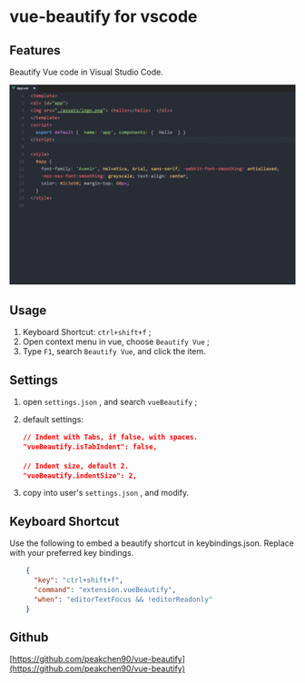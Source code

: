 # vue-beautify for vscode

## Features

Beautify Vue code in Visual Studio Code.

![preview](source/preview.gif)

## Usage

1. Keyboard Shortcut: `ctrl+shift+f` ;
2. Open context menu in vue, choose `Beautify Vue` ;
3. Type `F1`, search `Beautify Vue`, and click the item.

## Settings

1. open `settings.json` , and search `vueBeautify` ;
2. default settings: 
    ```json
    // Indent with Tabs, if false, with spaces.
    "vueBeautify.isTabIndent": false,

    // Indent size, default 2.
    "vueBeautify.indentSize": 2,
    ```

3. copy into user's `settings.json` , and modify.

## Keyboard Shortcut

Use the following to embed a beautify shortcut in keybindings.json. Replace with your preferred key bindings.

```json
    {
      "key": "ctrl+shift+f",          
      "command": "extension.vueBeautify",
      "when": "editorTextFocus && !editorReadonly" 
    }
```

## Github
[https://github.com/peakchen90/vue-beautify](https://github.com/peakchen90/vue-beautify)